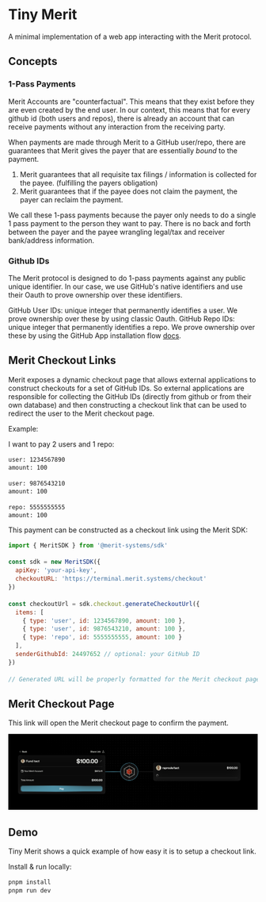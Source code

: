 # Tiny Merit

A minimal implementation of a web app interacting with the Merit protocol.

## Concepts

### 1-Pass Payments

Merit Accounts are "counterfactual". This means that they exist before they are even created by the end user. In our context, this means that for every github id (both users and repos), there is already an account that can receive payments without any interaction from the receiving party.

When payments are made through Merit to a GitHub user/repo, there are guarantees that Merit gives the payer that are essentially _bound_ to the payment.

1. Merit guarantees that all requisite tax filings / information is collected for the payee. (fulfilling the payers obligation)
2. Merit guarantees that if the payee does not claim the payment, the payer can reclaim the payment.

We call these 1-pass payments because the payer only needs to do a single 1 pass payment to the person they want to pay. There is no back and forth between the payer and the payee wrangling legal/tax and receiver bank/address information.

### Github IDs

The Merit protocol is designed to do 1-pass payments against any public unique identifier. In our case, we use GitHub's native identifiers and use their Oauth to prove ownership over these identifiers.

GitHub User IDs: unique integer that permanently identifies a user. We prove ownership over these by using classic Oauth.
GitHub Repo IDs: unique integer that permanently identifies a repo. We prove ownership over these by using the GitHub App installation flow [docs](https://docs.github.com/en/apps/creating-github-apps/authenticating-with-a-github-app/about-authentication-with-a-github-app).

## Merit Checkout Links

Merit exposes a dynamic checkout page that allows external applications to construct checkouts for a set of GitHub IDs. So external applications are responsible for collecting the GitHub IDs (directly from github or from their own database) and then constructing a checkout link that can be used to redirect the user to the Merit checkout page.

Example:

I want to pay 2 users and 1 repo:

```text
user: 1234567890
amount: 100

user: 9876543210
amount: 100

repo: 5555555555
amount: 100
```

This payment can be constructed as a checkout link using the Merit SDK:

```javascript
import { MeritSDK } from '@merit-systems/sdk'

const sdk = new MeritSDK({
  apiKey: 'your-api-key',
  checkoutURL: 'https://terminal.merit.systems/checkout'
})

const checkoutUrl = sdk.checkout.generateCheckoutUrl({
  items: [
    { type: 'user', id: 1234567890, amount: 100 },
    { type: 'user', id: 9876543210, amount: 100 },
    { type: 'repo', id: 5555555555, amount: 100 }
  ],
  senderGithubId: 24497652 // optional: your GitHub ID
})

// Generated URL will be properly formatted for the Merit checkout page
```

## Merit Checkout Page

This link will open the Merit checkout page to confirm the payment.

![Merit Checkout Page](./public/checkout.png)

## Demo

Tiny Merit shows a quick example of how easy it is to setup a checkout link.

Install & run locally:

```bash
pnpm install
pnpm run dev
```
